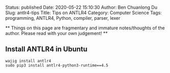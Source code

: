 Status: published
Date: 2020-05-22 15:10:30
Author: Ben Chuanlong Du
Slug: antlr4-tips
Title: Tips on ANTLR4
Category: Computer Science
Tags: programming, ANTLR4, Python, compiler, parser, lexer

**
Things on this page are
fragmentary and immature notes/thoughts of the author.
Please read with your own judgement!
**

## Install ANTLR4 in Ubuntu

```
wajig install antlr4
sudo pip3 install antlr4-python3-runtime==4.5
```
